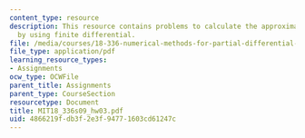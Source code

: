 ```yaml
---
content_type: resource
description: This resource contains problems to calculate the approximation error
  by using finite differential.
file: /media/courses/18-336-numerical-methods-for-partial-differential-equations-spring-2009/4866219fdb3f2e3f94771603cd61247c_MIT18_336s09_hw03.pdf
file_type: application/pdf
learning_resource_types:
- Assignments
ocw_type: OCWFile
parent_title: Assignments
parent_type: CourseSection
resourcetype: Document
title: MIT18_336s09_hw03.pdf
uid: 4866219f-db3f-2e3f-9477-1603cd61247c
---
```


